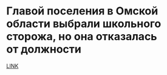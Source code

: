 # Главой поселения в Омской области выбрали школьного сторожа, но она отказалась от должности



[LINK](https://varlamov.ru/4119836.html)
